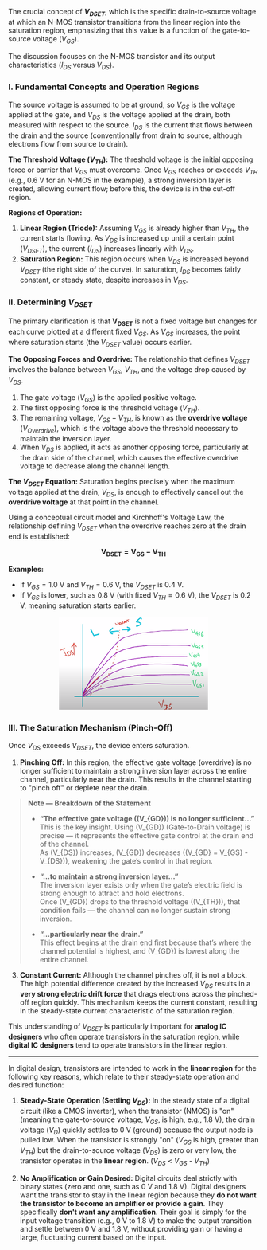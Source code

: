 The crucial concept of **$V_{DSET}$**, which is the specific drain-to-source voltage at which an N-MOS transistor transitions from the linear region into the saturation region, emphasizing that this value is a function of the gate-to-source voltage ($V_{GS}$).

The discussion focuses on the N-MOS transistor and its output characteristics ($I_{DS}$ versus $V_{DS}$).

### I. Fundamental Concepts and Operation Regions

The source voltage is assumed to be at ground, so $V_{GS}$ is the voltage applied at the gate, and $V_{DS}$ is the voltage applied at the drain, both measured with respect to the source. $I_{DS}$ is the current that flows between the drain and the source (conventionally from drain to source, although electrons flow from source to drain).

**The Threshold Voltage ($V_{TH}$):**
The threshold voltage is the initial opposing force or barrier that $V_{GS}$ must overcome. Once $V_{GS}$ reaches or exceeds $V_{TH}$ (e.g., $0.6$ V for an N-MOS in the example), a strong inversion layer is created, allowing current flow; before this, the device is in the cut-off region.

**Regions of Operation:**
1.  **Linear Region (Triode):** Assuming $V_{GS}$ is already higher than $V_{TH}$, the current starts flowing. As $V_{DS}$ is increased up until a certain point ($V_{DSET}$), the current ($I_{DS}$) increases linearly with $V_{DS}$.
2.  **Saturation Region:** This region occurs when $V_{DS}$ is increased beyond $V_{DSET}$ (the right side of the curve). In saturation, $I_{DS}$ becomes fairly constant, or steady state, despite increases in $V_{DS}$.

### II. Determining $V_{DSET}$

The primary clarification is that $\mathbf{V_{DSET}}$ is not a fixed voltage but changes for each curve plotted at a different fixed $V_{GS}$. As $V_{GS}$ increases, the point where saturation starts (the $V_{DSET}$ value) occurs earlier.

**The Opposing Forces and Overdrive:**
The relationship that defines $V_{DSET}$ involves the balance between $V_{GS}$, $V_{TH}$, and the voltage drop caused by $V_{DS}$.
1.  The gate voltage ($V_{GS}$) is the applied positive voltage.
2.  The first opposing force is the threshold voltage ($V_{TH}$).
3.  The remaining voltage, $V_{GS} - V_{TH}$, is known as the **overdrive voltage** ($V_{Overdrive}$), which is the voltage above the threshold necessary to maintain the inversion layer.
4.  When $V_{DS}$ is applied, it acts as another opposing force, particularly at the drain side of the channel, which causes the effective overdrive voltage to decrease along the channel length.

**The $V_{DSET}$ Equation:**
Saturation begins precisely when the maximum voltage applied at the drain, $V_{DS}$, is enough to effectively cancel out the **overdrive voltage** at that point in the channel.

Using a conceptual circuit model and Kirchhoff's Voltage Law, the relationship defining $V_{DSET}$ when the overdrive reaches zero at the drain end is established:

$$\mathbf{V_{DSET} = V_{GS} - V_{TH}}$$

**Examples:**
*   If $V_{GS} = 1.0$ V and $V_{TH} = 0.6$ V, the $V_{DSET}$ is $0.4$ V.
*   If $V_{GS}$ is lower, such as $0.8$ V (with fixed $V_{TH}=0.6$ V), the $V_{DSET}$ is $0.2$ V, meaning saturation starts earlier.

<p align="center">
  <img src="https://raw.githubusercontent.com/tusharc01/DVLSI/main/MOS%20Transistors/img/output.png" alt="MOS Output" style="width:300px;"/>
</p>


### III. The Saturation Mechanism (Pinch-Off)

Once $V_{DS}$ exceeds $V_{DSET}$, the device enters saturation.
1.  **Pinching Off:** In this region, the effective gate voltage (overdrive) is no longer sufficient to maintain a strong inversion layer across the entire channel, particularly near the drain. This results in the channel starting to "pinch off" or deplete near the drain.

> **Note — Breakdown of the Statement**
>
> - **“The effective gate voltage (\(V_{GD}\)) is no longer sufficient…”**  
>   This is the key insight. Using \(V_{GD}\) (Gate-to-Drain voltage) is precise — it represents the effective gate control at the drain end of the channel.  
>   As \(V_{DS}\) increases, \(V_{GD}\) decreases (\(V_{GD} = V_{GS} - V_{DS}\)), weakening the gate’s control in that region.
>
> - **“…to maintain a strong inversion layer…”**  
>   The inversion layer exists only when the gate’s electric field is strong enough to attract and hold electrons.  
>   Once \(V_{GD}\) drops to the threshold voltage (\(V_{TH}\)), that condition fails — the channel can no longer sustain strong inversion.
>
> - **“…particularly near the drain.”**  
>   This effect begins at the drain end first because that’s where the channel potential is highest, and \(V_{GD}\) is lowest along the entire channel.



3.  **Constant Current:** Although the channel pinches off, it is not a block. The high potential difference created by the increased $V_{DS}$ results in a **very strong electric drift force** that drags electrons across the pinched-off region quickly. This mechanism keeps the current constant, resulting in the steady-state current characteristic of the saturation region.

This understanding of $V_{DSET}$ is particularly important for **analog IC designers** who often operate transistors in the saturation region, while **digital IC designers** tend to operate transistors in the linear region.

---

In digital design, transistors are intended to work in the **linear region** for the following key reasons, which relate to their steady-state operation and desired function:

1.  **Steady-State Operation (Settling $V_{DS}$):** In the steady state of a digital circuit (like a CMOS inverter), when the transistor (NMOS) is "on" (meaning the gate-to-source voltage, $V_{GS}$, is high, e.g., $1.8$ V), the drain voltage ($V_D$) quickly settles to $0$ V (ground) because the output node is pulled low. When the transistor is strongly "on" ($V_{GS}$ is high, greater than $V_{TH}$) but the drain-to-source voltage ($V_{DS}$) is zero or very low, the transistor operates in the **linear region**. ($V_{DS}$ < $V_{GS}$ - $V_{TH}$)

2.  **No Amplification or Gain Desired:** Digital circuits deal strictly with binary states (zero and one, such as $0$ V and $1.8$ V). Digital designers want the transistor to stay in the linear region because they **do not want the transistor to become an amplifier or provide a gain**. They specifically **don't want any amplification**. Their goal is simply for the input voltage transition (e.g., $0$ V to $1.8$ V) to make the output transition and settle between $0$ V and $1.8$ V, without providing gain or having a large, fluctuating current based on the input.
